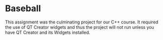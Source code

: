 # Baseball
This assignment was the culminating project for our C++ course. It required the use of QT Creator widgets and thus the project will not run unless you have QT Creator and its Widgets installed.
